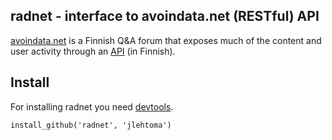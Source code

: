 ## radnet - interface to avoindata.net (RESTful) API

[avoindata.net](http://avoindata.net/) is a Finnish Q&A forum that exposes much of the content and user activity through an [API](http://avoindata.net/dashboard/api/v1/) (in Finnish).

## Install

For installing radnet you need [devtools](https://github.com/hadley/devtools).

```
install_github('radnet', 'jlehtoma')
```